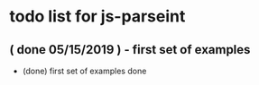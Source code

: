 # todo list for js-parseint

## ( done 05/15/2019 ) - first set of examples
* (done) first set of examples done